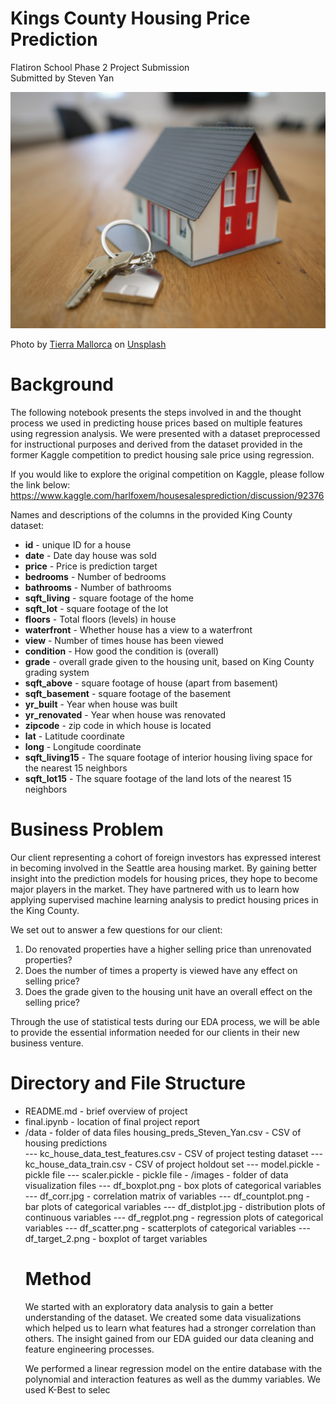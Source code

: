 # Kings County Housing Price Prediction

Flatiron School Phase 2 Project Submission<br />
Submitted by Steven Yan<br />

<img src="images/cover_photo.jpg">

<span>Photo by <a href="https://unsplash.com/@tierramallorca?utm_source=unsplash&amp;utm_medium=referral&amp;utm_content=creditCopyText">Tierra Mallorca</a> on <a href="https://unsplash.com/s/photos/real-estate?utm_source=unsplash&amp;utm_medium=referral&amp;utm_content=creditCopyText">Unsplash</a></span>

# Background

The following notebook presents the steps involved in and the thought process we used in predicting house prices based on multiple features using regression analysis. We were presented with a dataset preprocessed for instructional purposes and derived from the dataset provided in the former Kaggle competition to predict housing sale price using regression.

If you would like to explore the original competition on Kaggle, please follow the link below:
https://www.kaggle.com/harlfoxem/housesalesprediction/discussion/92376

Names and descriptions of the columns in the provided King County dataset:
* **id** - unique ID for a house
* **date** - Date day house was sold
* **price** - Price is prediction target
* **bedrooms** - Number of bedrooms
* **bathrooms** - Number of bathrooms
* **sqft_living** - square footage of the home
* **sqft_lot** - square footage of the lot
* **floors** - Total floors (levels) in house
* **waterfront** - Whether house has a view to a waterfront
* **view** - Number of times house has been viewed
* **condition** - How good the condition is (overall)
* **grade** - overall grade given to the housing unit, based on King County grading system
* **sqft_above** - square footage of house (apart from basement)
* **sqft_basement** - square footage of the basement
* **yr_built** - Year when house was built
* **yr_renovated** - Year when house was renovated
* **zipcode** - zip code in which house is located
* **lat** - Latitude coordinate
* **long** - Longitude coordinate
* **sqft_living15** - The square footage of interior housing living space for the nearest 15 neighbors
* **sqft_lot15** - The square footage of the land lots of the nearest 15 neighbors

# Business Problem

Our client representing a cohort of foreign investors has expressed interest in becoming involved in the Seattle area housing market. By gaining better insight into the prediction models for housing prices, they hope to become major players in the market. They have partnered with us to learn how applying supervised machine learning analysis to predict housing prices in the King County.

We set out to answer a few questions for our client:

1. Do renovated properties have a higher selling price than unrenovated properties?
2. Does the number of times a property is viewed have any effect on selling price?
3. Does the grade given to the housing unit have an overall effect on the selling price?

Through the use of statistical tests during our EDA process, we will be able to provide the essential information needed for our clients in their new business venture.


# Directory and File Structure

<ul>
  <li>README.md - brief overview of project</li>
  <li>final.ipynb - location of final project report</li>
  <li>/data - folder of data files
housing_preds_Steven_Yan.csv - CSV of housing predictions</li>
--- kc_house_data_test_features.csv - CSV of project testing dataset</li>
--- kc_house_data_train.csv - CSV of project holdout set</li>
--- model.pickle - pickle file</li>
--- scaler.pickle - pickle file</li>
  </li>
- /images - folder of data visualization files</li>
--- df_boxplot.png - box plots of categorical variables</li>
--- df_corr.jpg - correlation matrix of variables</li>
--- df_countplot.png - bar plots of categorical variables</li>
--- df_distplot.jpg - distribution plots of continuous variables</li>
--- df_regplot.png - regression plots of categorical variables </li>
--- df_scatter.png - scatterplots of categorical variables</li>
--- df_target_2.png - boxplot of target variables</li>

# Method

We started with an exploratory data analysis to gain a better understanding of the dataset.  We created some data visualizations which helped us to learn what features had a stronger correlation than others.  The insight gained from our EDA guided our data cleaning and feature engineering processes.

We performed a linear regression model on the entire database with the polynomial and interaction features as well as the dummy variables.  We used K-Best to selec
